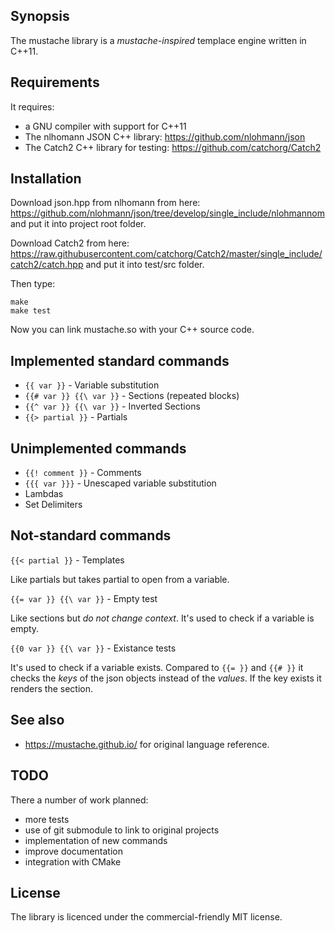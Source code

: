 ## Synopsis

The mustache library is a *mustache-inspired* templace engine written in C++11.

## Requirements

It requires:
* a GNU compiler with support for C++11
* The nlhomann JSON C++ library: https://github.com/nlohmann/json
* The Catch2 C++ library for testing: https://github.com/catchorg/Catch2

## Installation

Download json.hpp from nlhomann from here:
https://github.com/nlohmann/json/tree/develop/single_include/nlohmannom
and put it into project root folder.

Download Catch2 from here:
https://raw.githubusercontent.com/catchorg/Catch2/master/single_include/catch2/catch.hpp
and put it into test/src folder.

Then type:
```
make
make test
```

Now you can link mustache.so with your C++ source code.

## Implemented standard commands

* ``{{ var }}`` - Variable substitution
* ``{{# var }} {{\ var }}`` - Sections (repeated blocks)
* ``{{^ var }} {{\ var }}`` - Inverted Sections
* ``{{> partial }}`` - Partials

## Unimplemented commands

* ``{{! comment }}`` - Comments
* ``{{{ var }}}`` - Unescaped variable substitution
* Lambdas
* Set Delimiters

## Not-standard commands

``{{< partial }}`` - Templates

Like partials but takes partial to open from a variable.

``{{= var }} {{\ var }}`` - Empty test

Like sections but *do not change context*.
It's used to check if a variable is empty.

``{{0 var }} {{\ var }}`` - Existance tests

It's used to check if a variable exists.
Compared to ``{{= }}`` and ``{{# }}`` it checks the *keys* of the json
objects instead of the *values*. If the key exists it renders the section.

## See also

* https://mustache.github.io/ for original language reference.

## TODO

There a number of work planned:
* more tests
* use of git submodule to link to original projects
* implementation of new commands
* improve documentation
* integration with CMake

## License

The library is licenced under the commercial-friendly MIT license.

